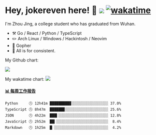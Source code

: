 # Hey, jokereven here! 👋 ![](https://visitor-badge.laobi.icu/badge?page_id=jokereven.readme) [![wakatime](https://wakatime.com/badge/user/eada5769-12fd-41f7-af3d-65254494dce1.svg)](https://wakatime.com/@eada5769-12fd-41f7-af3d-65254494dce1)

I'm Zhou Jing, a college student who has graduated from Wuhan.
-   :hammer_and_pick: Go / React / Python / TypeScript
-   :pencil2: Arch Linux / Windows / Hackintosh / Neovim
-   :seedling: Gopher
-   :thought_balloon: All is for consistent.

My Github chart:

![](https://ghchart.rshah.org/JonnieWayy)

My wakatime chart:
![](https://wakatime.com/share/@jokereven/1679dc82-4bf9-4b63-9203-390d608503de.png)

<!-- waka-box start -->
#### <a href="https://gist.github.com/9f8118785e2d128d746db5f61b0e0a2a" target="_blank">📊 每周工作报告</a>
```text
Python     🕓 12h41m █████████▉░░░░░░░░░░░░░░░░░ 37.0%
TypeScript 🕓 8h47m  ██████▉░░░░░░░░░░░░░░░░░░░░ 25.6%
JSON       🕓 4h22m  ███▍░░░░░░░░░░░░░░░░░░░░░░░ 12.8%
JavaScript 🕓 2h52m  ██▎░░░░░░░░░░░░░░░░░░░░░░░░  8.4%
Markdown   🕓 1h25m  █▏░░░░░░░░░░░░░░░░░░░░░░░░░  4.2%
```
<!-- Powered by https://github.com/journey-ad/waka-box-go . -->
<!-- waka-box end -->
